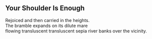 Your Shoulder Is Enough
-----------------------
Rejoiced and then carried in the heights.  
The bramble expands on its dilute mare  
flowing transluscent transluscent sepia river banks over the vicinity.  
